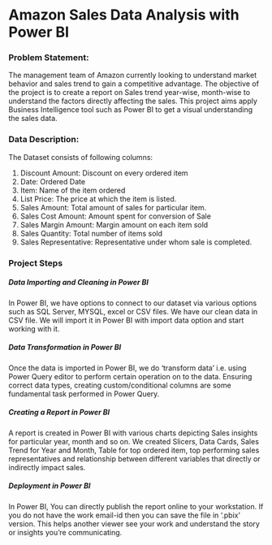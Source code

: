 # Amazon Sales Data Analysis with Power BI

### Problem Statement:
The management team of Amazon currently looking to understand market behavior and sales trend to gain a competitive advantage. The objective of the project is to create a report on Sales trend year-wise, month-wise to understand the factors directly affecting the sales. This project aims apply Business Intelligence tool such as Power BI to get a visual understanding the sales data.

### Data Description:

The Dataset consists of following columns:

1.	Discount Amount: Discount on every ordered item
2.	Date: Ordered Date
3.	Item: Name of the item ordered
4.	List Price: The price at which the item is listed.
5.	Sales Amount: Total amount of sales for particular item.
6.	Sales Cost Amount: Amount spent for conversion of Sale
7.	Sales Margin Amount: Margin amount on each item sold
8.	Sales Quantity: Total number of items sold
9.	Sales Representative: Representative under whom sale is completed.



### Project Steps


##### Data Importing and Cleaning in Power BI
In Power BI, we have options to connect to our dataset via various options such as SQL Server, MYSQL, excel or CSV files. We have our clean data in CSV file. We will import it in Power BI with import data option and start working with it. 

##### Data Transformation in Power BI
Once the data is imported in Power BI, we do ‘transform data’ i.e. using Power Query editor to perform certain operation on to the data. Ensuring correct data types, creating custom/conditional columns are some fundamental task performed in Power Query.

##### Creating a Report in Power BI
A report is created in Power BI with various charts depicting Sales insights for particular year, month and so on. We created Slicers, Data Cards, Sales Trend for Year and Month, Table for top ordered item, top performing sales representatives and relationship between different variables that directly or indirectly impact sales.

##### Deployment in Power BI
In Power BI, You can directly publish the report online to your workstation. If you do not have the work email-id then you can save the file in ‘.pbix’ version. This helps another viewer see your work and understand the story or insights you’re communicating.

